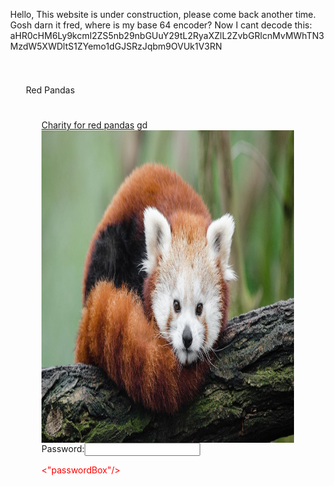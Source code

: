 <html>
<head>
<title>Red Pandas
</title>
<Script>
function checkPassword() {
var password = document.getElementById("passwordBox");
var passwordText = password.value;
if(passwordText == "Red Panda")
}
</script>
<style>
body {
margin: 0px;
}
.pad {
padding: 25px;
}
hello, snooping are we?
.header {
background-color: darkred;
color: yellow;
height: 100px;
font-size: 40px;
text-align: center;
}
.main-text {
background-colour: orange;
color: red;
float: left;
}
</style>
</head>
<p>Hello, This website is under construction, please come back another time. Gosh darn it fred, where is my base 64 encoder? Now I cant decode this: aHR0cHM6Ly9kcml2ZS5nb29nbGUuY29tL2RyaXZlL2ZvbGRlcnMvMWhTN3MzdW5XWDltS1ZYemo1dGJSRzJqbm9OVUk1V3RN</p>
<script>
var person = "Luke"
alert("Well Done!");
</script>
<div class="header pad">
<p> Red Pandas <p>
<div class="main-text pad">
<a href="https://www.redpandanetwork.org">Charity for red pandas<a>
<img src="1.jpg" style="height: 500px; float: right;"/>
gd
<p>Password:<input id="passwordBox"/></p>
</a>
  <p><"passwordBox"/></P>
